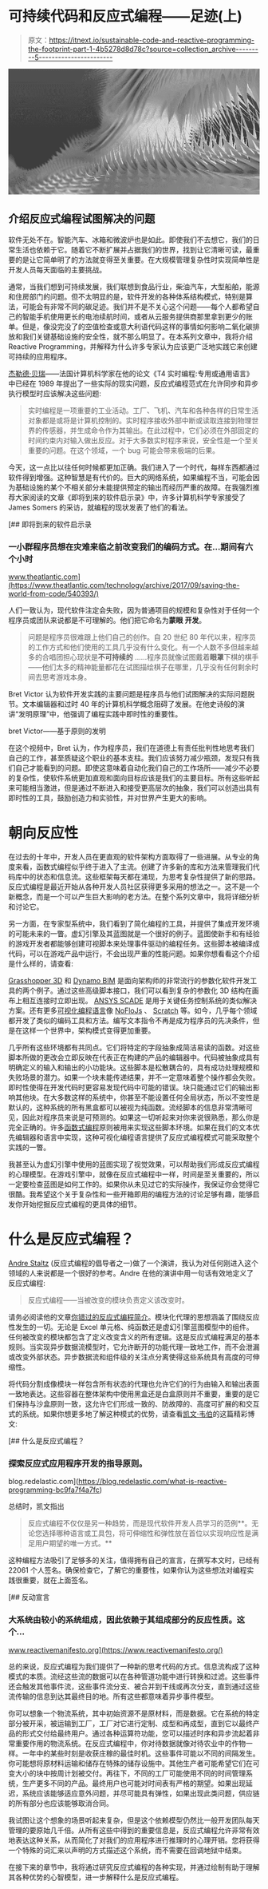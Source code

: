 # 可持续代码和反应式编程——足迹(上)

> 原文：<https://itnext.io/sustainable-code-and-reactive-programming-the-footprint-part-1-4b5278d8d78c?source=collection_archive---------5----------------------->

![](img/9cf64f474128b95be0aa42c9eb4399b3.png)

## 介绍反应式编程试图解决的问题

软件无处不在。智能汽车、冰箱和微波炉也是如此。即使我们不去想它，我们的日常生活也依赖于它。随着它不断扩展并占据我们的世界，找到让它清晰可读，最重要的是让它简单明了的方法就变得至关重要。在大规模管理复杂性时实现简单性是开发人员每天面临的主要挑战。

通常，当我们想到可持续发展，我们联想到食品行业，柴油汽车，大型船舶，能源和住房部门的问题。但不太明显的是，软件开发的各种体系结构模式，特别是算法，可能会有非常不同的碳足迹。我们并不是不关心这个问题——每个人都希望自己的智能手机使用更长的电池续航时间，或者从云服务提供商那里拿到更少的账单。但是，像没完没了的空值检查或意大利语代码这样的事情如何影响二氧化碳排放和我们关键基础设施的安全性，就不那么明显了。在本系列文章中，我将介绍 Reactive Programming，并解释为什么许多专家认为应该更广泛地实践它来创建可持续的应用程序。

[杰勒德·贝瑞](https://en.wikipedia.org/wiki/G%C3%A9rard_Berry)——法国计算机科学家在他的论文《T4 实时编程:专用或通用语言》中已经在 1989 年提出了一些实际的现实问题，反应式编程范式在允许同步和异步执行模型时应该解决这些问题:

> 实时编程是一项重要的工业活动。工厂、飞机、汽车和各种各样的日常生活对象都是或将是计算机控制的。实时程序接收外部中断或读取连接到物理世界的传感器，并生成命令作为其输出。在此过程中，它们必须在外部固定的时间约束内对输入做出反应。对于大多数实时程序来说，安全性是一个至关重要的问题。在这个领域，一个 bug 可能会带来极端的后果。

今天，这一点比以往任何时候都更加正确。我们进入了一个时代，每样东西都通过软件得到增强。这种智慧是有代价的。巨大的网络系统，如果编程不当，可能会因为基础设施的某个不相关部分未能提供预定的输出而经历严重的故障。在我强烈推荐大家阅读的文章《即将到来的软件启示录》中，许多计算机科学专家接受了 James Somers 的采访，就编程的现状发表了他们的看法。

[](https://www.theatlantic.com/technology/archive/2017/09/saving-the-world-from-code/540393/) [## 即将到来的软件启示录

### 一小群程序员想在灾难来临之前改变我们的编码方式。在…期间有六个小时

www.theatlantic.com](https://www.theatlantic.com/technology/archive/2017/09/saving-the-world-from-code/540393/) 

人们一致认为，现代软件注定会失败，因为普通项目的规模和复杂性对于任何一个程序员或团队来说都是不可理解的。他们把它命名为**蒙眼** **开发**。

> 问题是程序员很难跟上他们自己的创作。自 20 世纪 80 年代以来，程序员的工作方式和他们使用的工具几乎没有什么变化。有一个人数不多但越来越多的合唱团担心现状是**不可持续的** ……程序员就像试图戴着**眼罩**下棋的棋手——他们太多的精神能量都花在试图描绘棋子在哪里，几乎没有任何剩余时间去思考游戏本身。

Bret Victor 认为软件开发实践的主要问题是程序员与他们试图解决的实际问题脱节。文本编辑器和过时 40 年的计算机科学概念阻碍了发展。在他史诗般的演讲“发明原理”中，他强调了编程实践中即时性的重要性。

bret Victor——基于原则的发明

在这个视频中，Bret 认为，作为程序员，我们在道德上有责任批判性地思考我们自己的工作，甚至质疑这个职业的基本支柱。我们应该努力减少瓶颈，发现只有我们自己才能看到的问题。即使这意味着自动化我们自己的工作场所——减少不必要的复杂性，使软件系统更加直观和面向目标应该是我们的主要目标。所有这些听起来可能相当激进，但是通过不断进入和接受更高层次的抽象，我们可以创造出具有即时性的工具，鼓励创造力和实验性，并对世界产生更大的影响。

# 朝向反应性

在过去的十年中，开发人员在更直观的软件架构方面取得了一些进展。从专业的角度来看，函数式编程似乎终于进入了主流。创建了许多新的库和方法来管理我们代码库中的状态和信息流。这些框架每天都在涌现，为思考复杂性提供了新的思路。反应式编程是最近开始从各种开发人员社区获得更多采用的想法之一。这不是一个新概念，而是一个可以产生巨大影响的老方法。在整个系列文章中，我将详细分析和讨论它。

另一方面，在专家型系统中，我们看到了简化编程的工具，并提供了集成开发环境的可能未来的一瞥。虚幻引擎及其蓝图就是一个很好的例子。蓝图使新手和有经验的游戏开发者都能够创建可视脚本来处理事件驱动的编程任务。这些脚本被编译成代码，可以在游戏产品中运行，不会出现严重的性能问题。如果你想看看这个介绍是什么样的，请查看:

[Grasshopper 3D](http://www.grasshopper3d.com/) 和 [Dynamo BIM](http://dynamobim.org/) 是面向架构师的非常流行的参数化软件开发工具的两个例子。通过这些高级脚本接口，我们可以看到复杂的参数化 3D 结构在画布上相互连接时立即出现。 [ANSYS SCADE](https://www.ansys.com/products/embedded-software/ansys-scade-suite) 是用于关键任务控制系统的类似解决方案。还有更多[可视化编程语言](https://en.wikipedia.org/wiki/Visual_programming_language)像 [NoFloJs](https://noflojs.org) 、 [Scratch](https://scratch.mit.edu) 等。如今，几乎每个领域都开发了类似的编码工具和方法。编写文本指令不再是成为程序员的先决条件，但是在这样一个世界中，架构模式变得更加重要。

几乎所有这些环境都有共同点。它们将特定的字段抽象成简洁易读的函数。对这些脚本所做的更改会立即反映在代表正在构建的产品的编辑器中。代码被抽象成具有明确定义的输入和输出的小功能块。这些脚本是松散耦合的，具有成功处理规模和失败场景的潜力。如果一个块未能传递结果，并不一定意味着整个操作都会失败。即时性使得在开发代码时更容易发现代码中可能的错误。块只能通过它们的输出影响其他块。在大多数这样的系统中，你甚至不能设置任何全局状态，所以不变性是默认的，这种系统的所有黑盒都可以被视为纯函数。流经脚本的信息非常清晰可见，因此对程序员来说是可预测的。如果这一切听起来对你来说很熟悉，那么你是完全正确的。许多[函数式编程](https://en.wikipedia.org/wiki/Functional_programming)原则被用来实现这些脚本环境。如果在我们的文本优先编辑器和语言中实现，这种可视化编程语言提供了反应式编程模式可能采取整个实践的一瞥。

我甚至认为虚幻引擎中使用的蓝图实现了视觉效果，可以帮助我们形成反应式编程的心理模型。在游戏引擎中，就像在反应式编程中一样，时间是至关重要的，所以一定要检查蓝图是如何工作的。如果你从未见过它的实际操作，我保证你会觉得它很酷。我希望这个关于复杂性和一些开箱即用的编程方法的讨论足够有趣，能够启发你开始挖掘反应式编程的更具体的细节。

# 什么是反应式编程？

[Andre Staltz](https://twitter.com/andrestaltz) (反应式编程的倡导者之一)做了一个演讲，我认为对任何刚进入这个领域的人来说都是一个很好的参考。Andre 在他的演讲中用一句话有效地定义了反应式编程:

> 反应式编程——当被改变的模块负责定义该改变时。

请务必阅读他的文章[你错过的反应式编程简介](https://gist.github.com/staltz/868e7e9bc2a7b8c1f754)。模块化代理的思想涵盖了围绕反应性发生的一切。无论是 Excel 单元格、纯函数还是虚幻引擎蓝图模型中的组件。任何被改变的模块都包含了定义改变含义的所有逻辑。这是反应式编程满足的基本规则。当实现异步数据流模型时，它允许断开的功能代理一致地工作，而不会泄漏或改变外部状态。异步数据流和组件级的关注点分离使得这些系统具有高度的可伸缩性。

将代码分割成像模块一样包含所有状态的代理也允许它们的行为由输入和输出表面一致地表达。这些容器在整体架构中使用黑盒还是白盒原则并不重要，重要的是它们保持与沙盒原则一致，这允许它们形成一致的、防故障的、高度可扩展的和交互式的系统。如果你想更多地了解这种模式的优势，请查看[凯文·韦伯](http://kevinwebber.ca/)的这篇精彩博文:

[](https://blog.redelastic.com/what-is-reactive-programming-bc9fa7f4a7fc) [## 什么是反应式编程？

### 探索反应式应用程序开发的指导原则。

blog.redelastic.com](https://blog.redelastic.com/what-is-reactive-programming-bc9fa7f4a7fc) 

总结时，凯文指出

> 反应式编程不仅仅是另一种趋势，而是现代软件开发人员学习的范例**。无论您选择哪种语言或工具包，将可伸缩性和弹性放在首位以实现响应性是满足用户期望的唯一方式。**

这种编程方法吸引了足够多的关注，值得拥有自己的宣言，在撰写本文时，已经有 22061 个人签名。确保检查它，了解它的重要性，如果你认为这些想法对编程实践很重要，就在上面签名。

[](https://www.reactivemanifesto.org/) [## 反动宣言

### 大系统由较小的系统组成，因此依赖于其组成部分的反应性质。这个…

www.reactivemanifesto.org](https://www.reactivemanifesto.org/) 

总的来说，反应式编程为我们提供了一种新的思考代码的方式。信息流构成了这种模式的本质。流经这些流的数据可以在各种管道功能中进行转换和过滤。这些事件还会触发其他事件流，这些事件流分支、被合并到干线或再次分支，直到通过这些流传输的信息到达其最终目的地。所有这些都意味着异步事件模型。

你可以想象一个物流系统，其中初始资源不是原材料，而是数据。它在系统的特定部分被开采，被运输到工厂，工厂对它进行定制、成型和再成型，直到它以最终产品的形式交付给最终用户。通过各种运算符功能，您可以描述时序和异步流起着非常重要作用的物流系统。在反应式编程中，你对待数据就像对待农业中的作物一样。一年中的某些时刻是收获庄稼的最佳时机。这些事件可能以不同的间隔发生。你可能想将原材料运输和储存在特殊的储存设施中。其他生产者可能希望它们在可变大小的块中按周计划被交付。再往下，不同的工厂可能使用不同的时间管理系统，生产更多不同的产品。最终用户也可能对时间表有严格的期望。如果出现延迟，系统应该能够适应意外问题，并尽可能具有弹性，如果出现此类问题，供应链的所有部分也应该能够取消合同。

我试图让这个想象的场景听起来复杂，但是这个依赖模型仍然比一般开发团队每天管理的要原始几千倍。从所有这些中得到的重要信息是，反应式编程允许非常有效地表达这种关系，从而简化了对我们的应用程序进行推理时的心理开销。您将获得一个特殊的词汇来以声明的方式描述这个系统，而不需要在回调地狱中结束。

在接下来的章节中，我将通过研究反应式编程的各种实现，并通过绘制有助于理解其各种优势的心智模型，进一步解释什么是反应式编程。